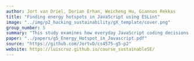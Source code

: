 ```yaml
---
author: Jort van Driel, Dorian Erhan, Weicheng Hu, Giannos Rekkas
title: "Finding energy hotspots in JavaScript using ESLint"
image: "../img/p2_hacking_sustainability/gX_template/cover.png"
group_number: 5
summary: "This study examines how everyday JavaScript coding decisions impact a web application’s energy use. We introduce ESLint-based rules that detect “green” or “inefficient” patterns and then compare power consumption for each variant by measuring actual CPU energy. Twelve rules were tested, examples include using lazy image loading, preloading assets, avoiding frequent console logs, and substituting updated file formats for GIFs. Results reveal that most patterns yield only small energy changes. Notably, avoid using expensive identifiers significantly reduced consumption, while avoiding GIFs or canvas elements unexpectedly consumed more energy in these tests. Findings suggest that performance optimizations do not always translate to lower energy use, highlighting the complexity of sustainable software design. Though limited to Chromium on a single laptop and with simple experiments, we want to provide early evidence that real-time energy feedback can guide better practices. Future efforts include testing additional patterns, covering diverse browsers, and validating these rules in larger, real-world codebases. Overall, our study emphasizes on the need for practical, tool-assisted approaches to curb the web’s growing environmental footprint with trade-offs between performance and sustainability."
paper: "../papers/g5_Energy_Hotspot_in_Javascript.pdf"
source: "https://github.com/JortvD/cs4575-g5-p2"
website: https://luiscruz.github.io/course_sustainableSE/
---
```


